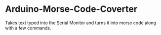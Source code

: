 # Arduino-Morse-Code-Coverter
Takes text typed into the Serial Monitor and turns it into morse code along with a few commands.
